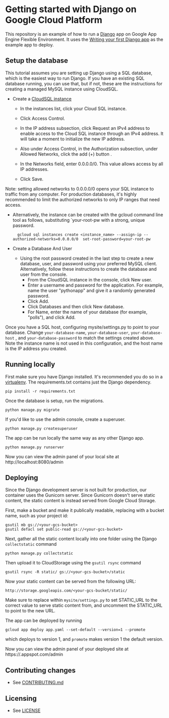 # Getting started with Django on Google Cloud Platform

This repository is an example of how to run a [Django](https://www.djangoproject.com/) 
app on Google App Engine Flexible Environment. It uses the [Writing your first Django app](https://docs.djangoproject.com/en/1.9/intro/tutorial01/) as the example app to deploy.


## Setup the database

This tutorial assumes you are setting up Django using a SQL database, which is the easiest way to run Django. If you have an existing SQL database running, you can use that, but if not, these are the instructions for creating a managed MySQL instance using CloudSQL.


* Create a [CloudSQL instance](https://console.cloud.google.com/project/_/sql/create)

    * In the instances list, click your Cloud SQL instance.

    * Click Access Control.

    * In the IP address subsection, click Request an IPv4 address to enable access to the Cloud SQL instance through an 
    IPv4 address. It will take a moment to initialize the new IP address.

    * Also under Access Control, in the Authorization subsection, under Allowed Networks, click the add (+) button .

    * In the Networks field, enter 0.0.0.0/0. This value allows access by all IP addresses.

    * Click Save.

Note: setting allowed networks to 0.0.0.0/0 opens your SQL instance to traffic from any computer. For production databases, it's highly recommended to limit the authorized networks to only IP ranges that need  access.

* Alternatively, the instance can be created with the gcloud command line tool as follows, substituting `your-root-pw
 with a strong, unique password.

        gcloud sql instances create <instance_name> --assign-ip --authorized-networks=0.0.0.0/0  set-root-password=your-root-pw

* Create a Database And User

    * Using the root password created in the last step to create a new database, user, and password using your preferred MySQL client. Alternatively, follow these instructions to create the database and user from the console.
        * From the CloudSQL instance in the console,  click New user.
        * Enter a username and password for the application. For example, name the user "pythonapp" and give it a randomly 
       generated password.
        * Click Add.
        * Click Databases and then click New database.
        * For Name, enter the name of your database (for example, "polls"), and click Add.

Once you have a SQL host, configuring mysite/settings.py to point to your database. Change `your-database-name`, 
`your-database-user`, `your-database-host` , and `your-database-password` to match the settings created above. Note the 
instance name is not used in this configuration, and the host name is the IP address you created.

## Running locally

First make sure you have Django installed. It's recommended you do so in a 
[virtualenv](https://virtualenv.pypa.io/en/latest/). The requirements.txt
contains just the Django dependency.

    pip install -r requirements.txt

Once the database is setup, run the migrations.

    python manage.py migrate

If you'd like to use the admin console, create a superuser.

    python manage.py createsuperuser

The app can be run locally the same way as any other Django app. 

    python manage.py runserver

Now you can view the admin panel of your local site at http://localhost:8080/admin

## Deploying

Since the Django development server is not built for production, our container uses the Gunicorn server. Since Gunicorn doesn't serve static content,
the static content is instead served from Google Cloud Storage.

First, make a bucket and make it publically readable, replacing <your-gcs-bucket> with a bucket name, such as your project id:

    gsutil mb gs://<your-gcs-bucket>
    gsutil defacl set public-read gs://<your-gcs-bucket>

Next, gather all the static content locally into one folder using the Django `collectstatic` command

    python manage.py collectstatic

Then upload it to CloudStorage using the `gsutil rsync` command

    gsutil rsync -R static/ gs://<your-gcs-bucket>/static

Now your static content can be served from the following URL:

    http://storage.googleapis.com/<your-gcs-bucket/static/

Make sure to replace <your-cloud-bucket> within `mysite/settings.py` to set STATIC_URL to the correct value to serve static content from, and
uncomment the STATIC_URL to point to the new URL.

The app can be deployed by running

    gcloud app deploy app.yaml --set-default --version=1 --promote
    
which deploys to version 1, and `promote` makes version 1 the default version.

Now you can view the admin panel of your deployed site at https://<your-app-id>.appspot.com/admin

## Contributing changes

* See [CONTRIBUTING.md](CONTRIBUTING.md)


## Licensing

* See [LICENSE](LICENSE)
